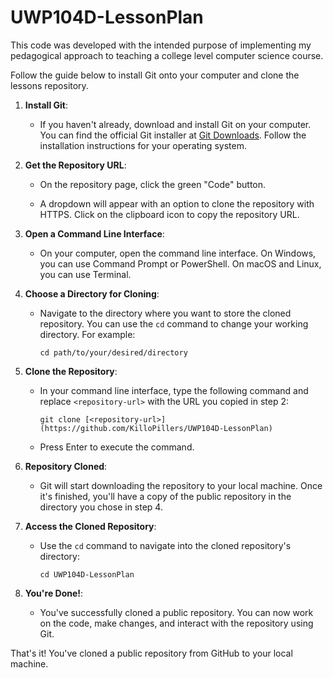 # UWP104D-LessonPlan
This code was developed with the intended purpose of implementing my pedagogical approach to teaching a college level computer science course.

Follow the guide below to install Git onto your computer and clone the lessons repository.

1. **Install Git**:

   - If you haven't already, download and install Git on your computer. You can find the official Git installer at [Git Downloads](https://git-scm.com/downloads). Follow the installation instructions for your operating system.

2. **Get the Repository URL**:

   - On the repository page, click the green "Code" button.

   - A dropdown will appear with an option to clone the repository with HTTPS. Click on the clipboard icon to copy the repository URL.

3. **Open a Command Line Interface**:

   - On your computer, open the command line interface. On Windows, you can use Command Prompt or PowerShell. On macOS and Linux, you can use Terminal.

4. **Choose a Directory for Cloning**:

   - Navigate to the directory where you want to store the cloned repository. You can use the `cd` command to change your working directory. For example:

     ```
     cd path/to/your/desired/directory
     ```

5. **Clone the Repository**:

   - In your command line interface, type the following command and replace `<repository-url>` with the URL you copied in step 2:

     ```
     git clone [<repository-url>](https://github.com/KilloPillers/UWP104D-LessonPlan)
     ```

   - Press Enter to execute the command.

6. **Repository Cloned**:

   - Git will start downloading the repository to your local machine. Once it's finished, you'll have a copy of the public repository in the directory you chose in step 4.

7. **Access the Cloned Repository**:

   - Use the `cd` command to navigate into the cloned repository's directory:

     ```
     cd UWP104D-LessonPlan
     ```

8. **You're Done!**:

    - You've successfully cloned a public repository. You can now work on the code, make changes, and interact with the repository using Git.

That's it! You've cloned a public repository from GitHub to your local machine.
